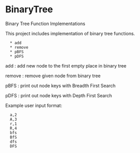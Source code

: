 # BinaryTree
Binary Tree Function Implementations

This project includes implementation of binary tree functions.

      * add
      * remove
      * pBFS
      * pDFS

add : add new node to the first empty place in binary tree

remove : remove given node from binary tree

pBFS : print out node keys with Breadth First Search

pDFS : print out node keys with Depth First Search

Example user input format:
      
      a,2 
      A,3
      r,1
      R,4
      bfs
      BfS
      dfs
      DFS
